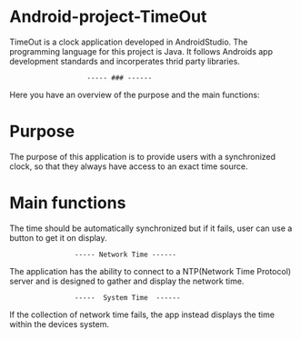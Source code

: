 # Android-project-TimeOut
TimeOut is a clock application developed in AndroidStudio. The programming
language for this project is Java. It follows Androids app development standards and incorperates thrid party libraries.

                       ----- ### ------
                       
Here you have an overview of the purpose and the main functions: 

# Purpose 
The purpose of this application is to provide users with a synchronized clock, so that they always have access to an exact time source.                

# Main functions 

The time should be automatically synchronized but if it fails, user can use a button to get it on display.

                    ----- Network Time ------
The application has the ability to connect to a NTP(Network Time Protocol) server and is designed to gather and display the network time. 

                    -----  System Time  ------
If the collection of network time fails, the app instead displays the time within the devices system.



